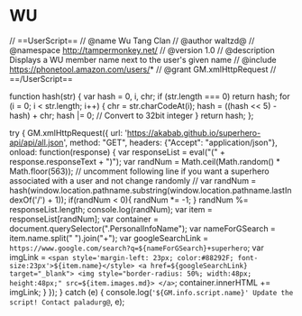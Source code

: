 # WU

// ==UserScript==
// @name        Wu Tang Clan
// @author      waltzd@
// @namespace   http://tampermonkey.net/
// @version     1.0
// @description Displays a WU member name next to the user's given name
// @include     https://phonetool.amazon.com/users/*
// @grant       GM.xmlHttpRequest
// ==/UserScript==

function hash(str) {
  var hash = 0, i, chr;
  if (str.length === 0) return hash;
  for (i = 0; i < str.length; i++) {
    chr   = str.charCodeAt(i);
    hash  = ((hash << 5) - hash) + chr;
    hash |= 0; // Convert to 32bit integer
  }
  return hash;
};

try {
    GM.xmlHttpRequest({
        url: 'https://akabab.github.io/superhero-api/api/all.json',
        method: "GET",
        headers: {"Accept": "application/json"},
        onload: function(response) {
            var responseList = eval("(" + response.responseText + ")");
            var randNum = Math.ceil(Math.random() * Math.floor(563));
            // uncomment following line if you want a superhero associated with a user and not change randomly
            // var randNum = hash(window.location.pathname.substring(window.location.pathname.lastIndexOf('/') + 1));
            if(randNum < 0){
                randNum *= -1;
            }
            randNum %= responseList.length;
            console.log(randNum);
            var item = responseList[randNum];
            var container = document.querySelector(".PersonalInfoName");
            var nameForGSearch = item.name.split(" ").join("+");
            var googleSearchLink = `https://www.google.com/search?q=${nameForGSearch}+superhero`;
            var imgLink =
            `<span style='margin-left: 23px;
            color:#88292F; font-size:23px'>${item.name}</style>
            <a href=${googleSearchLink} target="_blank"> <img style="border-radius: 50%; width:48px; height:48px;" src=${item.images.md}> </a>`;
            container.innerHTML += imgLink;
        }
    });
}
catch (e) {
    console.log(`'${GM.info.script.name}' Update the script! Contact paladurg@`, e);
